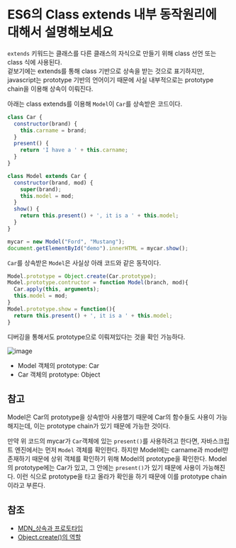 # ES6의 Class extends 내부 동작원리에 대해서 설명해보세요

`extends` 키워드는 클래스를 다른 클래스의 자식으로 만들기 위해 class 선언 또는 class 식에 사용된다.  
겉보기에는 extends를 통해 class 기반으로 상속을 받는 것으로 표기하지만, javascript는 prototype 기반의 언어이기 때문에 사실 내부적으로는 prototype chain을 이용해 상속이 이뤄진다.  

아래는 class extends를 이용해 `Model`이 `Car`를 상속받은 코드이다. 

```javascript
class Car {
  constructor(brand) {
    this.carname = brand;
  }
  present() {
    return 'I have a ' + this.carname;
  }
}

class Model extends Car {
  constructor(brand, mod) {
    super(brand);
    this.model = mod;
  }
  show() {
    return this.present() + ', it is a ' + this.model;
  }
}

mycar = new Model("Ford", "Mustang");
document.getElementById("demo").innerHTML = mycar.show();
```

`Car`를 상속받은 `Model`은 사실상 아래 코드와 같은 동작이다.

```javascript
Model.prototype = Object.create(Car.prototype);
Model.prototype.contructor = function Model(branch, mod){
  Car.apply(this, arguments);
  this.model = mod;
}
Model.prototype.show = function(){
  return this.present() + ', it is a ' + this.model;
}
```

디버깅을 통해서도 prototype으로 이뤄져있다는 것을 확인 가능하다.  

![image](https://user-images.githubusercontent.com/42017052/72263353-0828bc80-365c-11ea-9012-ddc0e556febd.png)  

- Model 객체의 prototype: Car
- Car 객체의 prototype: Object

## 참고

Model은 Car의 prototype을 상속받아 사용했기 때문에 Car의 함수들도 사용이 가능해지는데, 이는 prototype chain가 있기 때문에 가능한 것이다.  

만약 위 코드의 mycar가 `Car`객체에 있는 `present()`를 사용하려고 한다면, 자바스크립트 엔진에서는 먼저 `Model` 객체를 확인한다. 하지만 Model에는 carname과 model만 존재하기 때문에 상위 객체를 확인하기 위해 Model의 prototype을 확인한다. Model의 prototype에는 Car가 있고, 그 안에는 `present()`가 있기 때문에 사용이 가능해진다. 이런 식으로 prototype을 타고 올라가 확인을 하기 때문에 이를 prototype chain이라고 부른다.  

## 참조
- [MDN_상속과 프로토타입](https://developer.mozilla.org/ko/docs/Web/JavaScript/Guide/Inheritance_and_the_prototype_chain)
- [Object.create()의 역할](https://github.com/2ssue/common_questions_for_JS_Developer/blob/master/2_Object.create.md)
